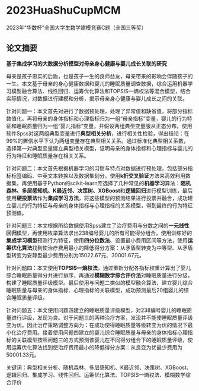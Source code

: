 # 2023HuaShuCupMCM

2023年“华数杯”全国大学生数学建模竞赛C题（全国三等奖）

## 论文摘要

**基于集成学习的大数据分析模型对母亲身心健康与婴儿成长关联的研究**

母亲是孩子忠实的后盾，也是孩子一生的良师益友，母亲带来的影响会伴随孩子的一生。本文基于母亲的身心健康数据和婴儿的睡眠质量调查数据，综合运用机器学习模型融合算法、线性回归、运筹优化算法和TOPSIS—熵权法等混合模型，结合实际情况，对数据进行建模和分析，揭示母亲身心健康与婴儿成长之间的关联。

针对问题一：本文首先对进行了数据预处理，处理了异常值和缺省值，将部分指标数值化。再将母亲的身体指标和心理指标归为一组“母亲指标”变量，婴儿的行为特征和睡眠质量归为一组“婴儿指标”变量，并假设两组典型变量服从正态分布。使用软件Spss对这两组典型变量进行**典型相关分析**，进行相关性检验，得出结论：在99%的置信水平下认为两组变量存在典型相关关系。通过标准化典型相关系数，选择第一对典型变量建立典型相关模型，证明母亲的身体指标和心理指标与婴儿的行为特征和睡眠质量存在相关关系。

针对问题二：本文首先根据机器学习的习惯与特点对数据进行预处理，包括部分指标标签编码、中英文本转换以及数据集划分。使用**k折交叉验证**方法来高效利用数据集，再使用基于Python的scikit-learn库选择了几种常见的**机器学习**算法：**随机森林、多层感知机、K最近邻、决策树、XGBoost**和**逻辑回归**进行模型训练，最后使用**硬投票法**作为**集成学习方法**，将这些模型的预测结果进行投票并融合，成功建立婴儿的行为特征与母亲的身体指标与心理指标的关系模型，得到最终的行为特征预测值。

针对问题三：本文根据所给数据使用Spss建立了治疗费用与分数之间的**一元线性回归**模型，再使用枚举算法求出238编号婴儿的所有可能得分组合，使用训练好的**集成学习模型**预测行为特征，使用**四分位数法**、设置最小费用区间等方法，使用**运筹优化算法**找到使治疗费用最小的降低得分方案：从矛盾型转变为中等型、从矛盾型转变为安静型最少费用分别为15022.67元、30001.67元。

针对问题四：本文使用**TOPSIS—熵权法**，通过重新分配各指标权重计算出了婴儿综合睡眠质量得分并进行排序，再通过**模糊数学综合评价法**对睡眠质量进行分级，构建了睡眠质量评级模型。最后使用与问题二类似的模型融合算法，建立婴儿综合睡眠质量与母亲的身体指标、心理指标的关联模型，成功预测最后20组婴儿的综合睡眠质量评级。

针对问题五：本文使用问题四建立的睡眠质量评级模型，对238编号婴儿的睡眠质量进行评级，发现为良。对于问题三的两种治疗方案，发现并不能使睡眠质量评级变为优。因此治疗策略调整方向为：在成功使得睡眠质量等级转变为优的情况下最小化治疗费用。接着使用问题四建立的婴儿综合睡眠质量与母亲的身体指标心理指标的关联模型按照问题三的方式预测该婴儿在不同得分组合下的睡眠质量评级，使用运筹优化算法找到使治疗费用最小的降低得分方案：从良变为优最少费用为50001.33元。

关键词：典型相关分析、随机森林、多层感知机、K最近邻、决策树、XGBoost、逻辑回归、集成学习、线性回归、运筹优化算法、TOPSIS—熵权法、模糊数学综合评价